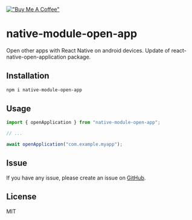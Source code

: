 [!["Buy Me A Coffee"](https://www.buymeacoffee.com/assets/img/custom_images/orange_img.png)](https://www.buymeacoffee.com/kiuseii)


# native-module-open-app

Open other apps with React Native on android devices.
Update of react-native-open-application package.

## Installation

```sh
npm i native-module-open-app
```

## Usage

```js
import { openApplication } from "native-module-open-app";

// ...

await openApplication("com.example.myapp");
```

## Issue

If you have any issue, please create an issue on [GitHub](https://github.com/Ddasb/native-module-open-app/issues).

## License

MIT

